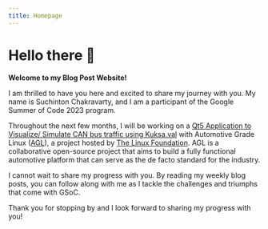 ```yaml
---
title: Homepage
---
```


# Hello there 👋

**Welcome to my Blog Post Website!**

I am thrilled to have you here and excited to share my journey with you. My name is Suchinton Chakravarty, and I am a participant of the Google Summer of Code 2023 program.

Throughout the next few months, I will be working on a [Qt5 Application to Visualize/ Simulate CAN bus traffic using Kuksa.val](https://docs.google.com/document/d/11OmvODP7dm9vrl1BYE7_ozr2PlSqGJz0HKZz2WtYFQc/edit?usp=sharing) with Automotive Grade Linux ([AGL](https://www.automotivelinux.org/)), a project hosted by [The Linux Foundation](https://www.linuxfoundation.org/projects). AGL is a collaborative open-source project that aims to build a fully functional automotive platform that can serve as the de facto standard for the industry.

I cannot wait to share my progress with you. By reading my weekly blog posts, you can follow along with me as I tackle the challenges and triumphs that come with GSoC.

Thank you for stopping by and I look forward to sharing my progress with you!

